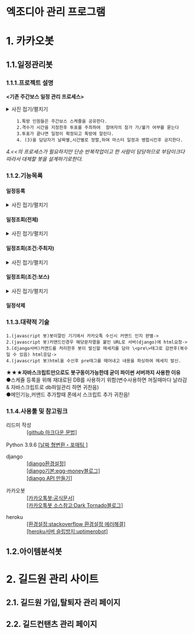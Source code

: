 엑조디아 관리 프로그램
===============


# 1. 카카오봇
## 1.1.일정관리봇
### 1.1.1.프로젝트 설명
**<기존 주간보스 일정 관리 프로세스>**
<details markdown="1">
<summary>사진 접기/펼치기</summary>

![RO0](https://user-images.githubusercontent.com/82567430/124717814-70e6b180-df40-11eb-87ae-09de3a0d3700.PNG)
</details>

        
        1.톡방 인원들은 주간보스 스케쥴을 공유한다.
        2.격수가 시간을 지정한후 투표를 주최하여  참여자의 참가 가/불가 여부를 묻는다
        3.투표가 끝나면 일정이 확정되고 톡방에 알린다.
        4. (3)을 담당자가 날짜별,시간별로 정렬,하여 마스터 일정과 병합시킨후 공지한다.
_4.<<의 프로세스가 필요하지만 단순 반복작업이고 한 사람이 담당하므로 부담이크다_   
*따라서 대체할 봇을 설계하기로한다.*


        
### 1.1.2.기능목록
####    일정등록
<details markdown="1">
<summary>사진 접기/펼치기</summary>

![GO1](https://user-images.githubusercontent.com/82567430/124719067-b657ae80-df41-11eb-9b13-d259d77da7b5.jpg)
</details>

####    일정조회(전체)
<details markdown="1">
<summary>사진 접기/펼치기</summary>

![GO2](https://user-images.githubusercontent.com/82567430/124719074-b8217200-df41-11eb-9d7c-6858266ee28f.jpg)
</details>

####    일정조회(조건:주최자)
<details markdown="1">
<summary>사진 접기/펼치기</summary>

![GO3](https://user-images.githubusercontent.com/82567430/124719073-b788db80-df41-11eb-89cc-39675c2a1486.jpg)
</details>

####    일정조회(조건:보스)
<details markdown="1">
<summary>사진 접기/펼치기</summary>

![GO4](https://user-images.githubusercontent.com/82567430/124719070-b6f04500-df41-11eb-93a9-fd6a7f57f1cf.jpg)
</details>

####    일정삭제


### 1.1.3.대략적 기술

        
    1.(javascript 봇)봇이깔린 기기에서 카카오톡 수신시 커맨드 인지 판별->
    2.(javascript 봇)커맨드인경우 해당문자열을 붙인 URL로 서버(django)에 html요청->
    3.(django서버)커맨드를 처리한후 봇이 발신할 메세지를 담아 \<pre\>태그로 감싼후(복수일 수 있음) html응답->
    4.(javascript 봇)html을 수신후 pre태그를 떼어내고 내용을 파싱하여 메세지 발신.
    
**★★★자바스크립트만으로도 봇구동이가능한데 굳이 파이썬 서버까지 사용한 이유**   
   ●스케쥴 등록을 위해 재대로된 DB를 사용하기 위함(변수사용하면 꺼질때마다 날라감 & 자바스크립트로 db파일관리 하면 귀찬음)   
   ●메인기능,커맨드 추가할때 폰에서 스크립트 추가 귀찬음!


### 1.1.4.사용툴 및 참고링크
리드미 작성   
　　　　[[github 마크다운 문법]](https://gist.github.com/ihoneymon/652be052a0727ad59601)
    
        
Python 3.9.6
        [[날짜 형변환・포매팅 ]](https://gonigoni.kr/posts/python-datetime-string-formatting/)

django     
　　　　[[django환경설정]](https://dev-yakuza.posstree.com/ko/django/installation/)   
　　　　[[django기본:egg-money블로그]](https://egg-money.tistory.com/80?category=811218)   
　　　　[[django API 만들기]](https://www.bezkoder.com/django-rest-api/)   
    
카카오봇   
　　　　[[카카오톡봇:공식문서]](https://kkotbot-docs.kro.kr/)    
　　　　[[카카오톡봇 소스참고:Dark Tornado블로그]](https://m.blog.naver.com/PostList.naver?blogId=dt3141592&categoryNo=65&currentPage=1)     
    
heroku   
　　　　[[환경설정:stackoverflow 환경설정 에러해결]](https://stackoverflow.com/questions/36665889/collectstatic-error-while-deploying-django-app-to-heroku)  
　　　　[[heroku서버 슬립방지:uptimerobot]](https://uptimerobot.com/)
    

## 1.2.아이템분석봇


# 2. 길드원 관리 사이트
## 2.1. 길드원 가입,탈퇴자 관리 페이지
## 2.2. 길드컨탠츠 관리 페이지